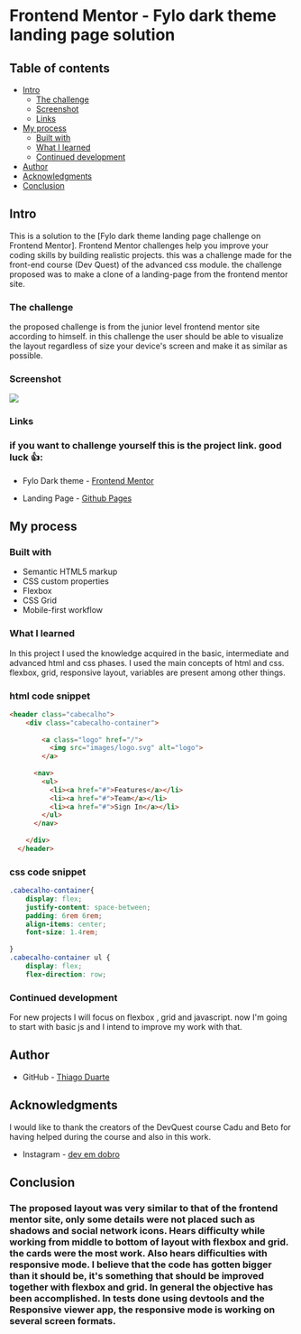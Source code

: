 # Frontend Mentor - Fylo dark theme landing page solution





## Table of contents

- [Intro](#Intro)
  - [The challenge](#the-challenge)
  - [Screenshot](#screenshot)
  - [Links](#links)
- [My process](#my-process)
  - [Built with](#built-with)
  - [What I learned](#what-i-learned)
  - [Continued development](#continued-development)
- [Author](#author)
- [Acknowledgments](#acknowledgments)
- [Conclusion](#Conclusion)


## Intro
This is a solution to the [Fylo dark theme landing page challenge on Frontend Mentor]. Frontend Mentor challenges help you improve your coding skills by building realistic projects. 
this was a challenge made for the front-end course (Dev Quest) of the advanced css module. the challenge proposed was to make a clone of a landing-page from the frontend mentor site.

### The challenge

the proposed challenge is from the junior level frontend mentor site according to himself.
in this challenge the user should be able to visualize the layout regardless of size
your device's screen and make it as similar as possible.


### Screenshot

![](./fylo%20landing%20page.gif)



### Links

 ### if you want to challenge yourself this is the project link. good luck 👍: 
- Fylo Dark theme - [Frontend Mentor](https://www.frontendmentor.io/challenges/fylo-dark-theme-landing-page-5ca5f2d21e82137ec91a50fd)

- Landing Page - [Github Pages](https://thiago-duarte22.github.io/Fylo-Dark-theme-landingpage/)

## My process

### Built with

- Semantic HTML5 markup
- CSS custom properties
- Flexbox
- CSS Grid
- Mobile-first workflow

### What I learned

In this project I used the knowledge acquired in the basic, intermediate and advanced html and css phases. I used the main concepts of html and css. flexbox, grid, responsive layout, variables are present among other things.


### html code snippet
```html 
<header class="cabecalho">
    <div class="cabecalho-container">
     
        <a class="logo" href="/">
          <img src="images/logo.svg" alt="logo">
        </a>
     
      <nav>
        <ul>
          <li><a href="#">Features</a></li>
          <li><a href="#">Team</a></li>
          <li><a href="#">Sign In</a></li>
        </ul>
      </nav>
     
    </div>
  </header>
```
### css code snippet
```css
.cabecalho-container{
    display: flex;
    justify-content: space-between;
    padding: 6rem 6rem;
    align-items: center;
    font-size: 1.4rem;
       
}
.cabecalho-container ul {
    display: flex;
    flex-direction: row;
```

### Continued development

 For new projects I will focus on flexbox , grid and javascript.
 now I'm going to start with basic js and I intend to improve my work with that.


## Author

- GitHub - [Thiago Duarte](https://github.com/thiago-duarte22)

## Acknowledgments

I would like to thank the creators of the DevQuest course Cadu and Beto for having helped during the course and also in this work.
- Instagram - [dev em dobro](https://www.instagram.com/devemdobro/)

## Conclusion

<h3>The proposed layout was very similar to that of the frontend mentor site, only some details were not placed such as shadows and social network icons.
Hears difficulty while working from middle to bottom of layout with flexbox and grid. the cards were the most work.
Also hears difficulties with responsive mode.
I believe that the code has gotten bigger than it should be, it's something that should be improved together with flexbox and grid.
In general the objective has been accomplished. In tests done using devtools and the Responsive viewer app, the responsive mode is working on several screen formats.</h3>



